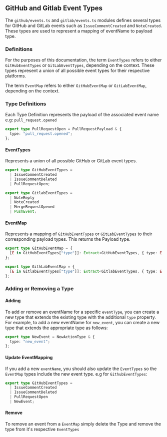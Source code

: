 ## GitHub and Gitlab Event Types

The `github/events.ts` and `gitlab/events.ts` modules defines several types for GitHub and GitLab events such as `IssueCommentCreated` and `NoteCreated`. These types are used to represent a mapping of eventName to payload type.

### Definitions
For the purposes of this documentation, the term `EventTypes` refers to either `GitHubEventTypes` or `GitLabEventTypes`, depending on the context. These types represent a union of all possible event types for their respective platforms.

The term `EventMap` refers to either `GitHubEventMap` or `GitLabEventMap`, depending on the context.


### Type Definitions

Each Type Definition represents the payload of the associated event name e.g: `pull_request.opened`

```typescript
export type PullRequestOpen = PullRequestPayload & {
  type: "pull_request.opened";
};
```

#### EventTypes

Represents a union of all possible GitHub or GitLab event types.

```typescript
export type GitHubEventTypes =
  | IssueCommentCreated
  | IssueCommentDeleted
  | PullRequestOpen;
```
```typescript
export type GitlabEventTypes =
  | NoteReply
  | NoteCreated
  | MergeRequestOpened
  | PushEvent;
```

#### EventMap

Represents a mapping of `GitHubEventTypes` or `GitLabEventTypes` to their corresponding payload types.  This returns the Payload type.

```typescript
export type GitHubEventMap = {
  [E in GitHubEventTypes["type"]]: Extract<GitHubEventTypes, { type: E }>;
};
```

```typescript
export type GithLabEventMap = {
  [E in GitlabEventTypes["type"]]: Extract<GitlabEventTypes, { type: E }>;
};
```

### Adding or Removing a Type

#### Adding
To add or remove an eventName for a specific `eventType`, you can create a new type that extends the existing type with the additional `type` property. For example, to add a new eventName for `new_event`, you can create a new type that extends the appropriate type as follows:

```typescript
export type NewEvent = NewActionType & {
  type: "new_event";
};
```
#### Update EventMapping
If you add a new `eventName`, you should also update the `EventTypes` so the `EventMap` types include the new event type. e.g for `GithubEventTypes`:

```typescript
export type GitHubEventTypes =
  | IssueCommentCreated
  | IssueCommentDeleted
  | PullRequestOpen
  | NewEvent;
```
#### Remove
To remove an event from a `EventMap` simply delete the Type and remove the type from it's respective `EventTypes`